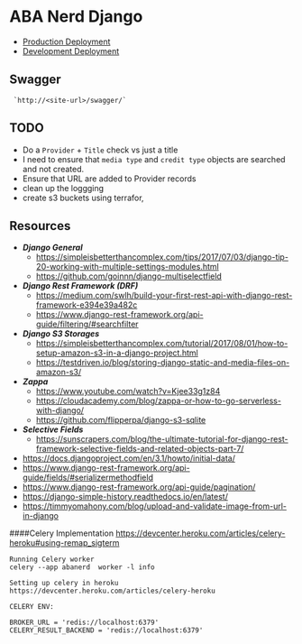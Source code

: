# ABA Nerd Django
- [Production Deployment](https://abanerd-api.herokuapp.com/)
- [Development Deployment](https://abanerd-api-dev.herokuapp.com/)

## Swagger
     `http://<site-url>/swagger/`

## TODO
- Do a `Provider` + `Title` check vs just a title
- I need to ensure that `media type` and `credit type` objects are searched and not created.
- Ensure that URL are added to Provider records
- clean up the loggging
- create s3 buckets using terrafor,

## Resources
- ***Django General***
  - https://simpleisbetterthancomplex.com/tips/2017/07/03/django-tip-20-working-with-multiple-settings-modules.html
  - https://github.com/goinnn/django-multiselectfield
- ***Django Rest Framework (DRF)***
  - https://medium.com/swlh/build-your-first-rest-api-with-django-rest-framework-e394e39a482c
  - https://www.django-rest-framework.org/api-guide/filtering/#searchfilter
- ***Django S3 Storages***
  - https://simpleisbetterthancomplex.com/tutorial/2017/08/01/how-to-setup-amazon-s3-in-a-django-project.html
  - https://testdriven.io/blog/storing-django-static-and-media-files-on-amazon-s3/
- ***Zappa***
  - https://www.youtube.com/watch?v=Kjee33g1z84
  - https://cloudacademy.com/blog/zappa-or-how-to-go-serverless-with-django/
  - https://github.com/flipperpa/django-s3-sqlite
- ***Selective Fields***
  - https://sunscrapers.com/blog/the-ultimate-tutorial-for-django-rest-framework-selective-fields-and-related-objects-part-7/
- https://docs.djangoproject.com/en/3.1/howto/initial-data/
- https://www.django-rest-framework.org/api-guide/fields/#serializermethodfield
- https://www.django-rest-framework.org/api-guide/pagination/
- https://django-simple-history.readthedocs.io/en/latest/
- https://timmyomahony.com/blog/upload-and-validate-image-from-url-in-django

####Celery Implementation
    https://devcenter.heroku.com/articles/celery-heroku#using-remap_sigterm
    
    Running Celery worker
    celery --app abanerd  worker -l info
    
    Setting up celery in heroku
    https://devcenter.heroku.com/articles/celery-heroku
    
    CELERY ENV:
    
    BROKER_URL = 'redis://localhost:6379'
    CELERY_RESULT_BACKEND = 'redis://localhost:6379'
    